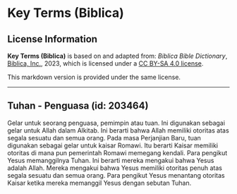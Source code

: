 # Key Terms (Biblica)

## License Information

**Key Terms (Biblica)** is based on and adapted from: _Biblica Bible Dictionary_, [Biblica, Inc.](https://www.biblica.com/), 2023, which is licensed under a [CC BY-SA 4.0 license](https://creativecommons.org/licenses/by-sa/4.0/legalcode.en).

This markdown version is provided under the same license.



--------------------------------

## Tuhan - Penguasa (id: 203464)

Gelar untuk seorang penguasa, pemimpin atau tuan. Ini digunakan sebagai gelar untuk Allah dalam Alkitab. Ini berarti bahwa Allah memiliki otoritas atas segala sesuatu dan semua orang. Pada masa Perjanjian Baru, tuan digunakan sebagai gelar untuk kaisar Romawi. Itu berarti Kaisar memiliki otoritas di mana pun pemerintah Romawi memegang kendali. Para pengikut Yesus memanggilnya Tuhan. Ini berarti mereka mengakui bahwa Yesus adalah Allah. Mereka mengakui bahwa Yesus memiliki otoritas penuh atas segala sesuatu dan semua orang. Para pengikut Yesus menantang otoritas Kaisar ketika mereka memanggil Yesus dengan sebutan Tuhan.


